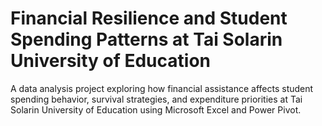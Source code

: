 # Financial Resilience and Student Spending Patterns at Tai Solarin University of Education
A data analysis project exploring how financial assistance affects student spending behavior, survival strategies, and expenditure priorities at Tai Solarin University of Education using Microsoft Excel and Power Pivot.
